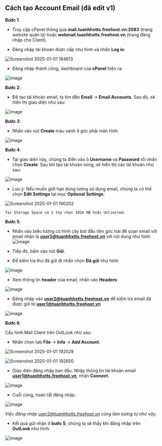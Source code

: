 **Cách tạo Account Email** (đã edit v1)
-
**Bước 1**:
- Truy cập cPanel thông qua **mail.tuanhhxtts.freehost.vn:2083** (trang website quản lý) hoặc **webmail.tuanhhxtts.freehost.vn** (trang đăng nhập cho Client).

- Đăng nhập tài khoản được cấp như hình và nhấn **Log in**:

![Screenshot 2025-01-01 184613](https://github.com/user-attachments/assets/67fc745d-8e26-492e-afd6-8cdaa0ec71b8)


- Đăng nhập thành công, dashboard của **cPanel** hiện ra:

![image](https://github.com/user-attachments/assets/7126395f-c826-4d5e-ae6b-26df35c0e7f4)


**Bước 2**:

- Để tạo tài khoản email, ta tìm đến **Email** -> **Email Accounts**. Sau đó, sẽ hiển thị giao diện như sau:

![image](https://github.com/user-attachments/assets/1441dad3-9698-44d6-969d-79dc23e0a3b1)

**Bước 3**:

- Nhấn vào nút **Create** màu xanh ở góc phải màn hình.

![image](https://github.com/user-attachments/assets/264db2f7-6cb9-4476-b86c-eea2af57c98a)


**Bước 4**:

- Tại giao diện này, chúng ta điền vào ô **Username** và **Password** rồi nhấn chọn **Create**. Sau khi tạo tài khoản xong, sẽ hiển thị các tài khoản như sau:

![image](https://github.com/user-attachments/assets/3a3c3076-211c-48cb-ad11-0d63c4bf784e)

- Lưu ý: Nếu muốn giới hạn dung lượng sử dụng email, chúng ta có thể chọn **Edit Settings** tại mục **Optional Settings**:

![Screenshot 2025-01-01 190202](https://github.com/user-attachments/assets/9154ccbd-8ef0-4473-abe6-d50508c838a4)


    Tại Storage Space có 2 tùy chọn 1024 MB hoặc Unlimited.
    
**Bước 5**:

- Nhấn vào biểu tượng có hình cây bút đầu tiên góc trái để soạn email với email nhận là **user2@tuanhhxtts.freehost.vn** với nội dung như hình:
![image](https://github.com/user-attachments/assets/25ac8422-0b5a-46d7-917a-9616272550b5)

- Tiếp đó, bấm vào nút **Gửi**.

- Để kiểm tra thư đã gửi đi nhấn chọn **Đã gửi** như hình:

![image](https://github.com/user-attachments/assets/888b7091-7168-41ca-8006-e0df067da9f6)

- Xem thông tin **header** của email, nhấn vào **Headers**: 

![image](https://github.com/user-attachments/assets/226782ec-e31e-4fae-bcc6-9c9b8290bea1)



- Đăng nhập vào **user2@tuanhhxtts.freehost.vn** để kiểm tra email đã được gửi từ **user1@tuanhhxtts.freehost.vn**

![image](https://github.com/user-attachments/assets/b6081ee1-8b4e-4035-8885-924a3c8d85ca)


**Bước 6**:

Cấu hình Mail Client trên OutLook như sau:

- Nhấn chọn tab **File** -> **Info** -> **Add Account**.

![Screenshot 2025-01-01 192529](https://github.com/user-attachments/assets/22b0b3dc-f59b-4324-9bf3-3323e6c74e68)

![Screenshot 2025-01-01 192650](https://github.com/user-attachments/assets/e13358dd-22b8-4299-9808-5ec086b2b82e)

- Giao diện đăng nhập ban đầu. Nhập thông tin tài khoản email **user1@tuanhhxtts.freehost.vn**, nhấn **Connect**.

![image](https://github.com/user-attachments/assets/56186ec3-b883-4b49-aa4d-6c4614be3db4)

- Cuối cùng, hoàn tất đăng nhập.

![image](https://github.com/user-attachments/assets/24f518ae-ff9d-4b8a-ac94-b793cbad78bd)

   *Việc đăng nhập user2@tuanhhxtts.freehost.vn cũng làm tương tự như vậy.*
    
- Kết quả gửi nhận ở **bước 5**, chúng ta sẽ thấy khi đăng nhập trên **OutLook** như hình:

![image](https://github.com/user-attachments/assets/b3506bda-82df-4748-bb8b-0cc0ee3f6827)
